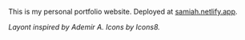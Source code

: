 This is my personal portfolio website.
Deployed at [samiah.netlify.app](samiah.netlify.app).

*Layont inspired by Ademir A.*
*Icons by Icons8.*
